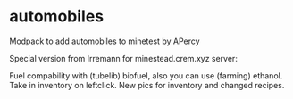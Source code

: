 # automobiles

Modpack to add automobiles to minetest by APercy

Special version from Irremann for minestead.crem.xyz server:

Fuel compability with (tubelib) biofuel, also you can use (farming) ethanol.
Take in inventory on leftclick.
New pics for inventory and changed recipes.
